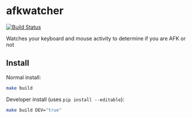 afkwatcher
==========

[![Build Status](https://travis-ci.org/ActivityWatch/aw-watcher-afk.svg?branch=master)](https://travis-ci.org/ActivityWatch/aw-watcher-afk)

Watches your keyboard and mouse activity to determine if you are AFK or not 


## Install

<!-- TODO: Since the installation process is the same for all watchers, it would be nice to keep the information in one place: the docs -->

Normal install:

```sh
make build
```

Developer install (uses `pip install --editable`):

```sh
make build DEV="true"
```
